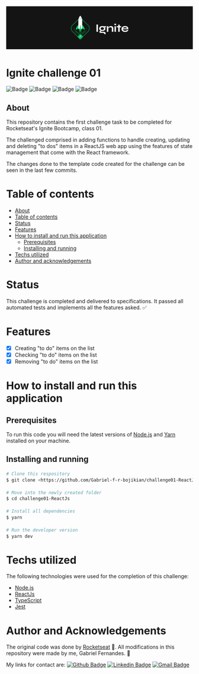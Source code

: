 <h1 align="center">
	<img alt="ignite" title="#Ignite" src="./readme_assets/ignite-banner.png" />
</h1>

# Ignite challenge 01
![Badge](https://img.shields.io/badge/license-MIT-informational?style=for-the-bade) ![Badge](https://img.shields.io/badge/React-v17.0.1-61dafb?logo=react) ![Badge](https://img.shields.io/badge/TypeScript-v4.1.3-3178c6?logo=typescript) ![Badge](https://img.shields.io/badge/status-completed-green)

## About
This repository contains the first challenge task to be completed for Rocketseat's Ignite Bootcamp, class 01. 

The challenged comprised in adding functions to handle creating, updating and deleting "to dos" items in a ReactJS web app using the features of state management that come with the React framework.

The changes done to the template code created for the challenge can be seen in the last few commits.
# Table of contents
* [About](#about)
* [Table of contents](#table-of-contents)
* [Status](#status)
* [Features](#features)
* [How to install and run this application](#how-to-install-and-run-this-application)
	* [Prerequisites](#prerequisites)
	* [Installing and running](#installing-and-running)
* [Techs utilized](#techs-utilized)
* [Author and acknowledgements](#author-and-acknowledgements)
# Status
This challenge is completed and delivered to specifications. It passed all automated tests and implements all the features asked. ✅
# Features
- [x] Creating "to do" items on the list
- [x] Checking "to do" items on the list
- [x] Removing "to do" items on the list
# How to install and run this application
## Prerequisites
To run this code you will need the latest versions of [Node.js](https://nodejs.org/en/) and [Yarn](https://yarnpkg.com/) installed on your machine.
## Installing and running
```bash
# Clone this respository
$ git clone <https://github.com/Gabriel-f-r-bojikian/challenge01-ReactJS.git>

# Move into the newly created folder
$ cd challenge01-ReactJs

# Install all dependencies
$ yarn

# Run the developer version
$ yarn dev
```
# Techs utilized
The following technologies were used for the completion of this challenge:
- [Node.js](https://nodejs.org/en/)
- [ReactJs](https://reactjs.org/)
- [TypeScript](https://www.typescriptlang.org/)
- [Jest](https://jestjs.io/)
# Author and Acknowledgements
The original code was done by [Rocketseat](https://rocketseat.com.br/) 🚀. All modifications in this repository were made by me, Gabriel Fernandes. 💪

My links for contact are:
[![Github Badge](https://img.shields.io/badge/-Gabriel-181717?style=flat-square&logo=github&logoColor=white&link=https://github.com/Gabriel-f-r-bojikian)](https://github.com/Gabriel-f-r-bojikian) [![Linkedin Badge](https://img.shields.io/badge/-Gabriel-blue?style=flat-square&logo=Linkedin&logoColor=white&link=https://www.linkedin.com/in/gabriel-fernandes-rosa-bojikian-688b84164/)](https://www.linkedin.com/in/gabriel-fernandes-rosa-bojikian-688b84164/) [![Gmail Badge](https://img.shields.io/badge/-gabriel.f.r.bojikian@gmail.com-c14438?style=flat-square&logo=Gmail&logoColor=white&link=mailto:gabriel.f.r.bojikian@gmail.com)](mailto:gabriel.f.r.bojikian@gmail.com)